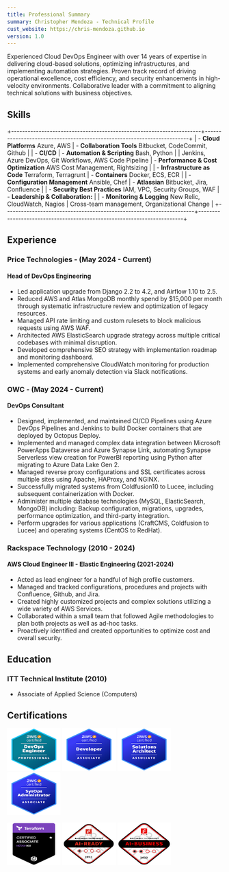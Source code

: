 ```yaml
---
title: Professional Summary
summary: Christopher Mendoza - Technical Profile
cust_website: https://chris-mendoza.github.io
version: 1.0
---
```


Experienced Cloud DevOps Engineer with over 14 years of expertise in delivering cloud-based solutions, optimizing infrastructures, and implementing automation strategies. Proven track record of driving operational excellence, cost efficiency, and security enhancements in high-velocity environments. Collaborative leader with a commitment to aligning technical solutions with business objectives.

## Skills

+---------------------------------------------------------------------+------------------------------------------------------------------------+
| - **Cloud Platforms** Azure, AWS                                    | - **Collaboration Tools** Bitbucket, CodeCommit, Github                |
| - **CI/CD**                                                         | - **Automation & Scripting** Bash, Python                              |
|    Jenkins, Azure DevOps, Git Workflows, AWS Code Pipeline          | - **Performance & Cost Optimization** AWS Cost Management, Rightsizing |
| - **Infrastructure as Code** Terraform, Terragrunt                  | - **Containers** Docker, ECS, ECR                                      |
| - **Configuration Management** Ansible, Chef                        | - **Atlassian** Bitbucket, Jira, Confluence                            |
| - **Security Best Practices** IAM, VPC, Security Groups, WAF        | - **Leadership & Collaboration:**                                      |
| - **Monitoring & Logging** New Relic, CloudWatch, Nagios            |     Cross-team management, Organizational Change                       |
+---------------------------------------------------------------------+------------------------------------------------------------------------+

## Experience

### Price Technologies - (May 2024 - Current)

#### Head of DevOps Engineering

- Led application upgrade from Django 2.2 to 4.2, and Airflow 1.10 to 2.5.
- Reduced AWS and Atlas MongoDB monthly spend by $15,000 per month through systematic infrastructure review and optimization of legacy resources.
- Managed API rate limiting and custom rulesets to block malicious requests using AWS WAF.
- Architected AWS ElasticSearch upgrade strategy across multiple critical codebases with minimal disruption.
- Developed comprehensive SEO strategy with implementation roadmap and monitoring dashboard.
- Implemented comprehensive CloudWatch monitoring for production systems and early anomaly detection via Slack notifications.

### OWC - (May 2024 - Current)

#### DevOps Consultant

- Designed, implemented, and maintained CI/CD Pipelines using Azure DevOps Pipelines and Jenkins to build Docker containers that are deployed by Octopus Deploy.
- Implemented and managed complex data integration between Microsoft PowerApps Dataverse and Azure Synapse Link, automating Synapse Serverless view creation for PowerBI reporting using Python after migrating to Azure Data Lake Gen 2.
- Managed reverse proxy configurations and SSL certificates across multiple sites using Apache, HAProxy, and NGINX.
- Successfully migrated systems from Coldfusion10 to Lucee, including subsequent containerization with Docker.
- Administer multiple database technologies (MySQL, ElasticSearch, MongoDB) including: Backup configuration, migrations, upgrades, performance optimization, and third-party integration.
- Perform upgrades for various applications (CraftCMS, Coldfusion to Lucee) and operating systems (CentOS to RedHat).

### Rackspace Technology (2010 - 2024)

#### AWS Cloud Engineer III - Elastic Engineering (2021-2024)

- Acted as lead engineer for a handful of high profile customers.
- Managed and tracked configurations, procedures and projects with Confluence, Github, and Jira.
- Created highly customized projects and complex solutions utilizing a wide variety of AWS Services.
- Collaborated within a small team that followed Agile methodologies to plan both projects as well as ad-hoc tasks.
- Proactively identified and created opportunities to optimize cost and overall security.

## Education

### ITT Technical Institute (2010)

- Associate of Applied Science (Computers)

## Certifications

<a href="https://www.credly.com/badges/95db9a84-6c6d-4bbc-8d45-5f05ff71125e/public_url"><img src="/assets/images/certs/aws-certified-devops-engineer-professional.png" height="100" width="125"></a>
<a href="https://www.credly.com/badges/e603f0bd-a597-4f56-9932-4f03c6aa98a5/public_url"><img src="/assets/images/certs/aws-certified-developer-associate.png" height="100" width="125"></a>
<a href="https://www.credly.com/badges/e603f0bd-a597-4f56-9932-4f03c6aa98a5/public_url"><img src="/assets/images/certs/aws-certified-solutions-architect-associate.png" height="100" width="125"></a>
<a href="https://www.credly.com/badges/1cfcca80-3717-4baa-91ad-85f8552a4427/public_url"><img src="/assets/images/certs/aws-certified-sysops-administrator-associate.png" height="100" width="125"></a>

<a href="https://www.credly.com/badges/2dc56678-299e-4c77-ac14-e7e2aa553656/public_url"><img src="/assets/images/certs/tf-associate-cert.png" height="100" width="125"></a>
<a href="https://www.credly.com/badges/22466062-5184-4001-8ca2-27ba233e36c5/public_url"><img src="/assets/images/certs/ai-ready.png" height="100" width="125"></a>
<a href="https://www.credly.com/badges/e4606991-f915-4ed2-98f7-78a427e3c85f/public_url"><img src="/assets/images/certs/ai-business.png" height="100" width="125"></a>
